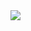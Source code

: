 <img src="https://img.shields.io/badge/javascript-%23F7DF1E.svg?&style=flat-square&logo=javascript&logoColor=black&labelColor=yellow">
